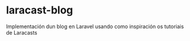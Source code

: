 # laracast-blog
Implementación dun blog en Laravel usando como inspiración os tutoriais de Laracasts
